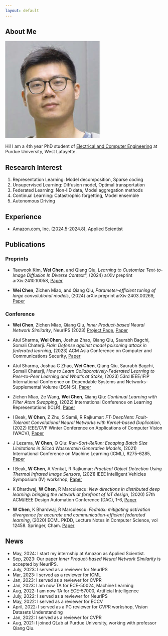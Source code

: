 ```yaml
---
layout: default
---
```


## About Me

<img class="profile-picture" src="weichen.jpeg">

Hi! I am a 4th year PhD student of [Electrical and Computer Engineering](https://engineering.purdue.edu/ECE) at Purdue University, West Lafayette.

<!-- This is a [link](http://google.com). -->

<!-- This is a jekyll based resume template. You can find the full source code on [GitHub](https://github.com/bk2dcradle/researcher) -->

## Research Interest

1. Representation Learning: Model decomposition, Sparse coding
2. Unsupervised Learning: Diffusion model, Optimal transportation
3. Federated Learning: Non-IID data, Model aggregation methods
4. Continual Learning: Catastrophic forgetting, Model ensemble
5. Autonomous Driving

## Experience
* Amazon.com, Inc. (2024.5-2024.8), Applied Scientist

## Publications

### Preprints
* Taewook Kim, **Wei Chen**, and Qiang Qiu, *Learning to Customize Text-to-Image Diffusion In Diverse Context*", (2024) arXiv preprint arXiv:2410.10058, [Paper](https://arxiv.org/abs/2410.10058)

* **Wei Chen**, Zichen Miao, and Qiang Qiu, *Parameter-efficient tuning of large convolutional models*, (2024) arXiv preprint arXiv:2403.00269, [Paper](https://arxiv.org/abs/2403.00269)

### Conference
* **Wei Chen**, Zichen Miao, Qiang Qiu, *Inner Product-based Neural Network Similarity*, NeurIPS (2023) [Project Page]({{site.baseurl}}/_projects/2023neurips/index.html), [Paper](https://proceedings.neurips.cc/paper_files/paper/2023/file/ea7623ff02edffe68866f88da2667592-Paper-Conference.pdf)

* Atul Sharma, **Wei Chen**, Joshua Zhao, Qiang Qiu, Saurabh Bagchi, Somali Chaterji. *Flair: Defense against model poisoning attack in federated learning*, (2023) ACM Asia Conference on Computer and Communications Security, [Paper](https://dl.acm.org/doi/abs/10.1145/3579856.3582836)

* Atul Sharma, Joshua C Zhao, **Wei Chen**, Qiang Qiu, Saurabh Bagchi, Somali Chaterji, *How to Learn Collaboratively-Federated Learning to Peer-to-Peer Learning and What’s at Stake*, (2023) 53rd IEEE/IFIP International Conference on Dependable Systems and Networks-Supplemental Volume (DSN-S), [Paper](https://ieeexplore.ieee.org/abstract/document/10206535)

* Zichen Miao, Ze Wang, **Wei Chen**, Qiang Qiu: *Continual Learning with Filter Atom Swapping*, (2022) International Conference on Learning Representations (ICLR), [Paper](https://openreview.net/forum?id=metRpM4Zrcb)

* I Beak, **W Chen**, Z Zhu, S Samii, R Rajkumar: *FT-DeepNets: Fault-Tolerant Convolutional Neural Networks with Kernel-based Duplication*, (2022) IEEE/CVF Winter Conference on Applications of Computer Vision (WACV), [Paper](https://openaccess.thecvf.com/content/WACV2022/papers/Baek_FT-DeepNets_Fault-Tolerant_Convolutional_Neural_Networks_With_Kernel-Based_Duplication_WACV_2022_paper.pdf)

* J Lezama, **W Chen**, Q Qiu: *Run-Sort-ReRun: Escaping Batch Size Limitations in Sliced Wasserstein Generative Models*, (2021) International Conference on Machine Learning (ICML), 6275-6285, [Paper](https://proceedings.mlr.press/v139/lezama21a.html)

* I Beak, **W Chen**, A Venkat, R Rajkumar: *Practical Object Detection Using Thermal Infrared Image Sensors*, (2021) IEEE Intelligent Vehicles Symposium (IV) workshop, [Paper](https://ieeexplore.ieee.org/abstract/document/9669227)

* K Bhardwaj, **W Chen**, R Marculescu: *New directions in distributed deep learning: bringing the network at forefront of IoT design*, (2020) 57th ACM/IEEE Design Automation Conference (DAC), 1-6, [Paper](https://ieeexplore.ieee.org/abstract/document/9218628)

* **W Chen**, K Bhardwaj, R Marculescu: *Fedmax: mitigating activation divergence for accurate and communication-efficient federated learning*, (2020) ECML PKDD, Lecture Notes in Computer Science, vol 12458. Springer, Cham. [Paper](https://link.springer.com/chapter/10.1007/978-3-030-67661-2_21)


## News

* May, 2024: I start my internship at Amazon as Applied Scientist.
* Sep, 2023: Our paper *Inner Product-based Neural Network Similarity* is accepted by NeurIPS.
* July, 2023: I served as a reviewer for NeurIPS
* Mar, 2023: I served as a reviewer for ICML
* Jan, 2023: I served as a reviewer for CVPR
* Jan, 2023: I am now TA for ECE-50024, Machine Learning
* Aug, 2022: I am now TA for ECE-57000, Artificial Intelligence
* July, 2022: I served as a reviewer for NeurIPS
* May, 2022: I served as a reviewer for ECCV
* April, 2022: I served as a PC reviewer for CVPR workshop, Vision Datasets Understanding
* Jan, 2022: I served as a reviewer for CVPR
* Aug, 2021: I joined QLab at Purdue University, working with professor Qiang Qiu.


<!-- ## Typography

This is a [link](http://google.com). Something *italics* and something **bold**.

Here is a table

Year | Award | Category
-----|-------|--------
2014 | Emmy  | Won Outstanding Lead Actor in a miniseries or a movie
2015 | BAFTA | Nominated for Best Leading Actor for Sherlock
2014 | Satellite | Won Best Actor miniseries or television film

Here is a horizontal rule

---

Here is a blockquote

> To a great mind, nothing is little

## References

* Foo Bar: Head of Department, Placeholder Names, Lorem
* John Doe: Associate Professor, Department of Computer Science, Ipsum -->
